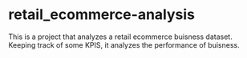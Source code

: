 # retail_ecommerce-analysis
This is a project that analyzes a retail ecommerce buisness dataset. Keeping track of some KPIS, it analyzes the performance of buisness.
